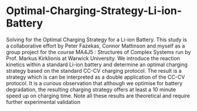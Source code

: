 # Optimal-Charging-Strategy-Li-ion-Battery
Solving for the Optimal Charging Strategy for a Li-ion Battery. This study is a collaborative effort by Peter Fazekas, Connor Mattinson and myself as a group project for the course MA4J5 : Structures of Complex Systems run by Prof. Markus Kirklionis at Warwick University.  We introduce the reaction kinetics within a standard Li-ion battery and determine an optimal charging strategy based on the standard CC-CV charging protocol. The result is a strategy which is can be interpreted as a double application of the CC-CV protocol. It is a curious observation that although we optimise for battery degradation, the resulting charging strategy offers at least a 10 minute speed up on charging time. Note all these results are theoretical and require further experimental validation 
